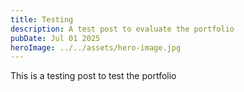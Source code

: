 ```yaml
---
title: Testing
description: A test post to evaluate the portfolio
pubDate: Jul 01 2025
heroImage: ../../assets/hero-image.jpg
---
```

This is a testing post to test the portfolio